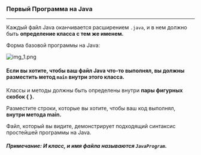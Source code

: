 ### Первый Программа на Java
***
Каждый файл Java оканчивается расширением `.java`, и в нем должно быть **определение класса с тем же именем.**

Форма базовой программы на Java:

![img_1.png](img_1.png)

#### Если вы хотите, чтобы ваш файл Java что-то выполнял, вы должны разместить метод `main` внутри этого класса.

Классы и методы должны быть определены внутри **пары фигурных скобок { }.**

Разместите строки, которые вы хотите, чтобы ваш код выполнял, **внутри метода main.**

Файл, который вы видите, демонстрирует подходящий синтаксис простейшей программы на Java.

##### Примечание: И класс, и имя файла называются `JavaProgram`.